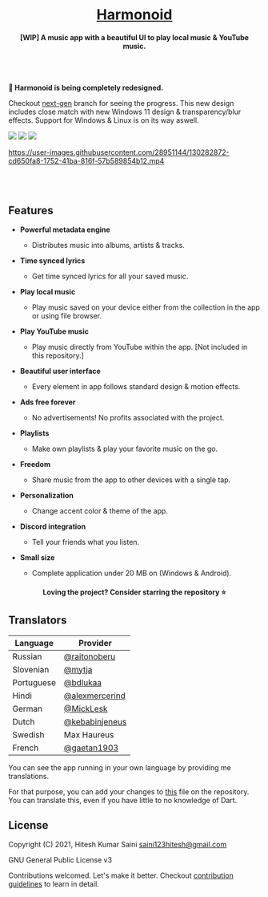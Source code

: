 <h1 align="center"><a href="https://github.com/alexmercerind/harmonoid">Harmonoid</a></h1>
<h4 align="center">[WIP] A music app with a beautiful UI to play local music & YouTube music.</h4>
<br></br>


**🎉 Harmonoid is being completely redesigned.**

Checkout [next-gen](https://github.com/harmonoid/harmonoid/tree/next-gen) branch for seeing the progress. This new design includes close match with new Windows 11 design & transparency/blur effects. Support for Windows & Linux is on its way aswell.


![](https://github.com/harmonoid/harmonoid/blob/assets/harmonoid-next-3.jpg)
![](https://github.com/harmonoid/harmonoid/blob/assets/harmonoid-next-2.jpg)
![](https://github.com/harmonoid/harmonoid/blob/assets/harmonoid-next-1.jpg)

https://user-images.githubusercontent.com/28951144/130282872-cd650fa8-1752-41ba-816f-57b589854b12.mp4

<br></br>

## Features

- **Powerful metadata engine**
  - Distributes music into albums, artists & tracks.

- **Time synced lyrics**
  - Get time synced lyrics for all your saved music.
 
- **Play local music**
  - Play music saved on your device either from the collection in the app or using file browser.

- **Play YouTube music**
  - Play music directly from YouTube within the app. [Not included in this repository.]

- **Beautiful user interface**
  - Every element in app follows standard design & motion effects. 

- **Ads free forever**
  - No advertisements! No profits associated with the project.
  
- **Playlists**
  - Make own playlists & play your favorite music on the go.
  
- **Freedom**
  - Share music from the app to other devices with a single tap.

- **Personalization**
  - Change accent color & theme of the app.

- **Discord integration**
  - Tell your friends what you listen.

- **Small size**
  - Complete application under 20 MB on (Windows & Android).


<h4  align="center">Loving the project? Consider starring the repository ⭐</h4>

## Translators

|Language       |Provider                                           |
|---------------|---------------------------------------------------|
|Russian        |[@raitonoberu](https://github.com/raitonoberu)     |
|Slovenian      |[@mytja](https://github.com/mytja)                 |
|Portuguese     |[@bdlukaa](https://github.com/bdlukaa)             |
|Hindi          |[@alexmercerind](https://github.com/alexmercerind) |
|German         |[@MickLesk](https://github.com/MickLesk)           |
|Dutch          |[@kebabinjeneus](https://github.com/kebabinjeneus) |
|Swedish        |Max Haureus                                        |
|French         |[@gaetan1903](https://github.com/gaetan1903)       |

You can see the app running in your own language by providing me translations.

For that purpose, you can add your changes to [this](https://github.com/alexmercerind/harmonoid/blob/master/lib/constants/language.dart) file on the repository.
You can translate this, even if you have little to no knowledge of Dart.

## License

Copyright (C) 2021, Hitesh Kumar Saini <saini123hitesh@gmail.com>

GNU General Public License v3

Contributions welcomed. Let's make it better.
Checkout [contribution guidelines](https://github.com/harmonoid/harmonoid/blob/master/CONTRIBUTING.md) to learn in detail.
